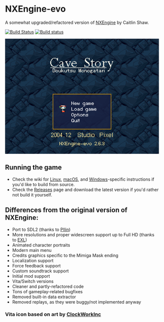# NXEngine-evo
A somewhat upgraded/refactored version of [NXEngine](http://nxengine.sourceforge.net/) by Caitlin Shaw.

[![Build Status](https://travis-ci.org/nxengine/nxengine-evo.svg?branch=master)](https://travis-ci.org/nxengine/nxengine-evo) [![Build status](https://ci.appveyor.com/api/projects/status/85orsvsorwbvct25?svg=true)](https://ci.appveyor.com/project/nxengine/nxengine-evo/branch/master)

![Screenshot](https://raw.githubusercontent.com/nxengine/nxengine-evo/master/screenshot.png)

## Running the game
 * Check the wiki for [Linux](https://github.com/nxengine/nxengine-evo/wiki/Building-on-Linux), [macOS](https://github.com/nxengine/nxengine-evo/wiki/Building-on-macOS), and [Windows](https://github.com/nxengine/nxengine-evo/wiki/Building-on-Windows)-specific instructions if you'd like to build from source.
 * Check the [Releases](https://github.com/nxengine/nxengine-evo/releases) page and download the latest version if you'd rather not build it yourself.

## Differences from the original version of NXEngine:
* Port to SDL2 (thanks to [PIlin](https://github.com/PIlin/NXEngine-iOS))
* More resolutions and proper widescreen support up to Full HD (thanks to [EXL](https://github.com/EXL/NXEngine))
* Animated character portraits
* Modern main menu
* Credits graphics specific to the Mimiga Mask ending
* Localization support
* Force feedback support
* Custom soundtrack support
* Initial mod support
* Vita/Switch versions
* Cleaner and partly-refactored code
* Tons of gameplay-related bugfixes
* Removed built-in data extractor
* Removed replays, as they were buggy/not implemented anyway

### Vita icon based on art by [ClockWorkInc](https://www.deviantart.com/clockworkinc)